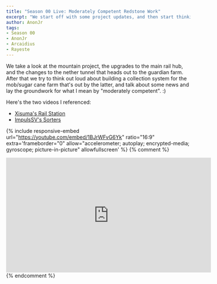 ```yaml
---
title: "Season 00 Live: Moderately Competent Redstone Work"
excerpt: "We start off with some project updates, and then start thinking out loud about the collection system for Arcaidius' farm."
author: AnonJr
tags:
- Season 00
- AnonJr
- Arcaidius
- Rayeste
---
```


We take a look at the mountain project, the upgrades to the main rail hub, and the changes to the nether tunnel that heads out to the guardian farm. After that we try to think out loud about building a collection system for the mob/sugar cane farm that's out by the latter, and talk about some news and lay the groundwork for what I mean by "moderately competent". :)

Here's the two videos I referenced:
 - [Xisuma's Rail Station](https://youtu.be/dXyggZqV1Zg)
 - [ImpulsSV's Sorters](https://youtu.be/IDmxkObgA2s)

{% include responsive-embed url="https://youtube.com/embed/1BJrWFvG6Yk" ratio="16:9" extra='frameborder="0" allow="accelerometer; autoplay; encrypted-media; gyroscope; picture-in-picture" allowfullscreen' %}
{% comment %}
<iframe width="560" height="315" src="https://youtube.com/embed/1BJrWFvG6Yk" frameborder="0" allow="accelerometer; autoplay; encrypted-media; gyroscope; picture-in-picture" allowfullscreen></iframe>
{% endcomment %}